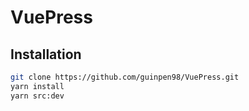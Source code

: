 # VuePress
## Installation
```bash
git clone https://github.com/guinpen98/VuePress.git
yarn install
yarn src:dev
```